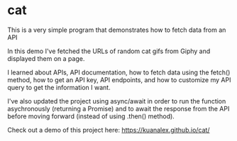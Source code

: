 # cat

This is a very simple program that demonstrates how to fetch data from an API

In this demo I've fetched the URLs of random cat gifs from Giphy and displayed them on a page.

I learned about APIs, API documentation, how to fetch data using the fetch() method, how to get an API key, API endpoints, and how to customize my API query to get the information I want.

I've also updated the project using async/await in order to run the function asychronously (returning a Promise) and to await the response from the API before moving forward (instead of using .then() method).

Check out a demo of this project here: https://kuanalex.github.io/cat/
